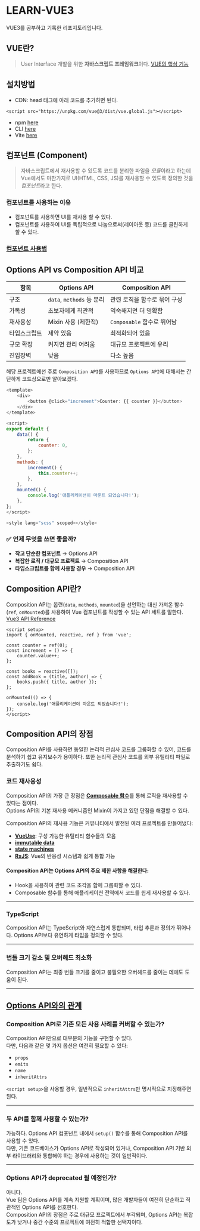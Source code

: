 # LEARN-VUE3
VUE3를 공부하고 기록한 리포지토리입니다.

## VUE란?
>User Interface 개발을 위한 **자바스크립트 프레임워크**이다.
>[VUE의 핵심 기능](https://github.com/Min-code0202/LEARN-VUE3/tree/master/VUE%EC%9D%98%20%EA%B8%B0%EB%8A%A5)
## 설치방법
* CDN: head 태그에 아래 코드를 추가하면 된다.
```
<script src="https://unpkg.com/vue@3/dist/vue.global.js"></script>
```
* npm [here](./Vue%20설치방법/REAMME.md)
* CLI [here](./Vue%20설치방법/REAMME.md)
* Vite [here](./Vue%20설치방법/REAMME.md)

## 컴포넌트 (Component)
>자바스크립트에서 재사용할 수 있도록 코드를 분리한 파일을 *모듈*이라고 하는데 Vue에서도 마찬가지로 UI(HTML, CSS, JS)를 재사용할 수 있도록 정의한 것을 *컴포넌트*라고 한다.
   
### 컴포넌트를 사용하는 이유
* 컴포넌트를 사용하면 UI를 재사용 할 수 있다.
* 컴포넌트를 사용하여 UI를 독립적으로 나눔으로써(레이아웃 등) 코드를 클린하게 할 수 있다.

### [컴포넌트 사용법](https://github.com/Min-code0202/LEARN-VUE3/tree/master/%EC%BB%B4%ED%8F%AC%EB%84%8C%ED%8A%B8%20%EC%9D%B4%ED%95%B4)
  
## Options API vs Composition API 비교
| 항목         | Options API              | Composition API                 |
|--------------|--------------------------|----------------------------------|
| 구조         | `data`, `methods` 등 분리 | 관련 로직을 함수로 묶어 구성      |
| 가독성       | 초보자에게 직관적         | 익숙해지면 더 명확함               |
| 재사용성     | Mixin 사용 (제한적)       | `Composable` 함수로 뛰어남         |
| 타입스크립트 | 제약 있음                 | 최적화되어 있음                    |
| 규모 확장    | 커지면 관리 어려움        | 대규모 프로젝트에 유리             |
| 진입장벽     | 낮음                      | 다소 높음                          |
  
해당 프로젝트에선 주로 `Composition API`를 사용하므로 `Options API`에 대해서는 간단하게 코드상으로만 알아보겠다.
```js
<template>
	<div>
		<button @click="increment">Counter: {{ counter }}</button>
	</div>
</template>

<script>
export default {
	data() {
		return {
			counter: 0,
		};
	},
	methods: {
		increment() {
			this.counter++;
		},
	},
	mounted() {
		console.log('애플리케이션이 마운트 되었습니다!');
	},
};
</script>

<style lang="scss" scoped></style>
```
### ✅ 언제 무엇을 쓰면 좋을까?

- **작고 단순한 컴포넌트** → Options API
- **복잡한 로직 / 대규모 프로젝트** → Composition API
- **타입스크립트를 함께 사용할 경우** → Composition API
  
## Composition API란?
Composition API는 옵련(`data`, `methods`, `mounted`)을 선언하는 대신 가져온 함수(`ref`, `onMounted`)를 사용하여 Vue 컴포넌트를 작성할 수 있는 API 세트를 말한다.  
[Vue3 API Reference](https://vuejs.org/api/)
```
<script setup>
import { onMounted, reactive, ref } from 'vue';

const counter = ref(0);
const increment = () => {
	counter.value++;
};

const books = reactive([]);
const addBook = (title, author) => {
	books.push({ title, author });
};

onMounted(() => {
	console.log('애플리케이션이 마운트 되었습니다!');
});
</script>
```
## Composition API의 장점

Composition API를 사용하면 동일한 논리적 관심사 코드를 그룹화할 수 있어, 코드를 분석하기 쉽고 유지보수가 용이하다. 또한 논리적 관심사 코드를 외부 유틸리티 파일로 추출하기도 쉽다.

### 코드 재사용성

Composition API의 가장 큰 장점은 [**Composable 함수**](https://vuejs.org/guide/reusability/composables.html)를 통해 로직을 재사용할 수 있다는 점이다.  
Options API의 기본 재사용 메커니즘인 Mixin이 가지고 있던 단점을 해결할 수 있다.

Composition API의 재사용 기능은 커뮤니티에서 발전된 여러 프로젝트를 만들어냈다:

- [**VueUse**](https://vueuse.org/): 구성 가능한 유틸리티 함수들의 모음
- [**immutable data**](https://vuejs.org/guide/extras/reactivity-in-depth.html#immutable-data)
- [**state machines**](https://vuejs.org/guide/extras/reactivity-in-depth.html#state-machines)
- [**RxJS**](https://vueuse.org/rxjs/readme.html#vueuse-rxjs): Vue의 반응성 시스템과 쉽게 통합 가능

#### Composition API는 Options API의 주요 제한 사항을 해결한다:

- Hook을 사용하여 관련 코드 조각을 함께 그룹화할 수 있다.
- Composable 함수를 통해 애플리케이션 전역에서 코드를 쉽게 재사용할 수 있다.

---

### TypeScript

Composition API는 TypeScript와 자연스럽게 통합되며, 타입 추론과 정의가 뛰어나다. Options API보다 유연하게 타입을 정의할 수 있다.

---

### 번들 크기 감소 및 오버헤드 최소화

Composition API는 최종 번들 크기를 줄이고 불필요한 오버헤드를 줄이는 데에도 도움이 된다.

---

## [Options API와의 관계](https://vuejs.org/guide/extras/composition-api-faq.html#does-composition-api-cover-all-use-cases)

### Composition API로 기존 모든 사용 사례를 커버할 수 있는가?

Composition API만으로 대부분의 기능을 구현할 수 있다.  
다만, 다음과 같은 몇 가지 옵션은 여전히 필요할 수 있다:

- `props`
- `emits`
- `name`
- `inheritAttrs`

`<script setup>`을 사용할 경우, 일반적으로 `inheritAttrs`만 명시적으로 지정해주면 된다.

---

### 두 API를 함께 사용할 수 있는가?

가능하다. Options API 컴포넌트 내에서 `setup()` 함수를 통해 Composition API를 사용할 수 있다.  
다만, 기존 코드베이스가 Options API로 작성되어 있거나, Composition API 기반 외부 라이브러리와 통합해야 하는 경우에 사용하는 것이 일반적이다.

---

### Options API가 deprecated 될 예정인가?

아니다.  
Vue 팀은 Options API를 계속 지원할 계획이며, 많은 개발자들이 여전히 단순하고 직관적인 Options API를 선호한다.  
Composition API의 장점은 주로 대규모 프로젝트에서 부각되며, Options API는 복잡도가 낮거나 중간 수준의 프로젝트에 여전히 적합한 선택지이다.
